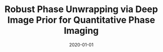 ---
title: "Robust Phase Unwrapping via Deep Image Prior for Quantitative Phase Imaging"
collection: publications
permalink: /publication/2020-01-01-Robust-Phase-Unwrapping-via-Deep-Image-Prior-for-Quantitative-Phase-Imaging
category: 'preprint'
date: 2020-01-01
venue: 'Under review'
paperurl: 'https://arxiv.org/abs/2009.11554'
citation: ' F. Yang,  T.-a. Pham,  N. Brandenberg,  M. Lütolf,  J. Ma,  M. Unser, "Robust Phase Unwrapping via Deep Image Prior for Quantitative Phase Imaging." <i>Under review</i>, 2020.'
---